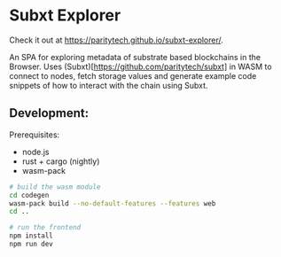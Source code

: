 # Subxt Explorer

Check it out at https://paritytech.github.io/subxt-explorer/.

An SPA for exploring metadata of substrate based blockchains in the Browser.
Uses (Subxt)[https://github.com/paritytech/subxt] in WASM to connect to nodes, fetch storage values and generate example code snippets of how to interact with the chain using Subxt.

## Development:

Prerequisites:

- node.js
- rust + cargo (nightly)
- wasm-pack

```sh
# build the wasm module
cd codegen
wasm-pack build --no-default-features --features web
cd ..

# run the frontend
npm install
npm run dev
```
